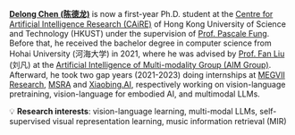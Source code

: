

[**Delong Chen (陈德龙)**](https://chendelong.world/) is now a first-year Ph.D. student at the [Centre for Artificial Intelligence Research (CAiRE)](https://caire.hkust.edu.hk/) of Hong Kong University of Science and Technology (HKUST) under the supervision of [Prof. Pascale Fung](https://pascale.home.ece.ust.hk/about.html). Before that, he received the bachelor degree in computer science from Hohai University (河海大学) in 2021, where he was advised by [Prof. Fan Liu](https://cies.hhu.edu.cn/2013/0508/c4122a54931/page.htm) (刘凡) at the [Artificial Intelligence of Multi-modality Group (AIM Group)](https://multimodality.group/). Afterward, he took two gap years (2021-2023) doing internships at [MEGVII Research](https://en.megvii.com), [MSRA](https://www.microsoft.com/en-us/research/lab/microsoft-research-asia/) and [Xiaobing.AI](https://www.xiaoice.com/), respectively working on vision-language pretraining, vision-language for embodied AI, and multimodal LLMs. 

[comment]: <img align="right" width="42%" src="https://github-readme-stats.vercel.app/api?username=ChenDelong1999" />

💡 **Research interests**: vision-language learning, multi-modal LLMs, self-supervised visual representation learning, music information retrieval (MIR)
